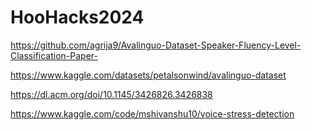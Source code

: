 # HooHacks2024

https://github.com/agrija9/Avalinguo-Dataset-Speaker-Fluency-Level-Classification-Paper-

https://www.kaggle.com/datasets/petalsonwind/avalinguo-dataset

https://dl.acm.org/doi/10.1145/3426826.3426838

https://www.kaggle.com/code/mshivanshu10/voice-stress-detection

